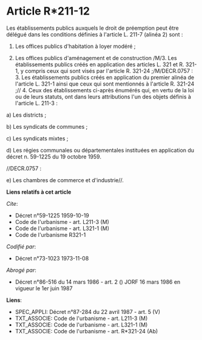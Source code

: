 # Article R*211-12

Les établissements publics auxquels le droit de préemption peut être délégué dans les conditions définies à l'article L.
211-7 (alinéa 2) sont :

1. Les offices publics d'habitation à loyer modéré ;

2. Les offices publics d'aménagement et de construction         /M/3. Les établissements publics créés en application des
articles L. 321 et R. 321-1, y compris ceux qui sont visés par l'article R. 321-24 ;/M/DECR.0757 : 3. Les établissements
publics créés en application du premier alinéa de l'article L. 321-1 ainsi que ceux qui sont mentionnés à l'article R.
321-24 ;//         4. Ceux des établissements ci-après énumérés qui, en vertu de la loi ou de leurs statuts, ont dans leurs
attributions l'un des objets définis à l'article L. 211-3 :

a) Les districts ;

b) Les syndicats de communes ;

c) Les syndicats mixtes ;

d) Les régies communales ou départementales instituées en application du décret n. 59-1225 du 19 octobre 1959.

//DECR.0757 :

e) Les chambres de commerce et d'industrie//.

**Liens relatifs à cet article**

_Cite_:

  - Décret n°59-1225 1959-10-19
  - Code de l'urbanisme - art. L211-3 (M)
  - Code de l'urbanisme - art. L321-1 (M)
  - Code de l'urbanisme R321-1

_Codifié par_:

  - Décret n°73-1023 1973-11-08

_Abrogé par_:

  - Décret n°86-516 du 14 mars 1986 - art. 2 () JORF 16 mars 1986 en vigueur le   1er juin 1987

**Liens**:

  - SPEC_APPLI: Décret n°87-284 du 22 avril 1987 - art. 5 (V)
  - TXT_ASSOCIE: Code de l'urbanisme - art. L211-3 (M)
  - TXT_ASSOCIE: Code de l'urbanisme - art. L321-1 (M)
  - TXT_ASSOCIE: Code de l'urbanisme - art. R*321-24 (Ab)
